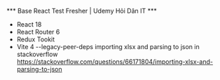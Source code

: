 *** Base React Test Fresher | Udemy Hỏi Dân IT ***

- React 18
- React Router 6
- Redux Tookit
- Vite 4
 --legacy-peer-deps
importing xlsx and parsing to json in stackoverflow
https://stackoverflow.com/questions/66171804/importing-xlsx-and-parsing-to-json